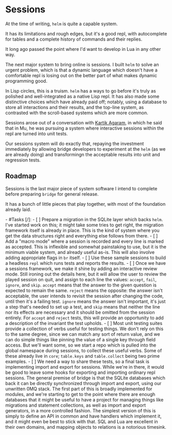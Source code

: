 # Sessions


At the time of writing, `helm` is quite a capable system\.

It has its limitations and rough edges, but it's a good repl, with
autocomplete for tables and a complete history of commands and their replies\.

It long ago passed the point where I'd want to develop in Lua in any other way\.

The next major system to bring online is sessions\.  I built `helm` to solve an
urgent problem, which is that a dynamic language which doesn't have a
comfortable repl is losing out on the better part of what makes dynamic
programming good\.

In Lisp circles, this is a truism\.  `helm` has a ways to go before it's truly
as polished and well\-integrated as a native Lisp repl\.  It has also made some
distinctive choices which have already paid off; notably, using a database to
store all interactions and their results, and the top\-line system, as
contrasted with the scroll\-based systems which are more common\.

Sessions arose out of a conversation with [Kartik Agaram](httk://), in which
he said that in Mu, he was pursuing a system where interactive sessions within
the repl are turned into unit tests\.

Our sessions system will do exactly that, repaying the investment immediately
by allowing bridge developers to experiment at the `helm` \(as we are already
doing\) and transformingn the acceptable results into unit and regression
tests\.


## Roadmap

Sessions is the last major piece of system software I intend to complete
before preparing `bridge` for general release\.

It has a bunch of little pieces that play together, with most of the
foundation already laid\.

\- \#Tasks \[/\]:
      \- \[ \]  Prepare a migration in the SQLite layer which backs `helm`\.
               I've started work on this; it might take some tries to get right, the
              migration framework itself is already in place\.
               This is the kind of system where you get the data structures right
              and everything else follows from there\.
        \- \[ \]  Add a "macro mode" where a session is recorded and every line is
              marked as accepted\.  This is inflexible and somewhat painstaking to
              use, but it is the minimum viable system, and already useful as\-is\.
               This will also involve adding appropriate flags in `br` itself\.
        \- \[ \]  Use these sample sessions to build a headless `repl` which runs tests
              and reports the results\.
        \- \[ \]  Once we have a sessions framework, we make it shine by adding an
              interactive review mode\.  Still ironing out the details here, but it
              will allow the user to review the played session on quit, and assign
              to each line the values: `accept`, `fail`, `ignore`, and `skip`\.
               `accept` means that the answer to the given question is expected to
              remain the same\.  `reject` means the opposite: the answer isn't
              acceptable, the user intends to revisit the session after changing
              the code, until then it's a failing test\.  `ignore` means the answer
              isn't important, it's just a step that's needed to set up a test, and
              `skip` means that neither the line nor its effects are necessary and
              it should be omitted from the session entirely\.
               For `accept` and `reject` tests, this will provide an opportunity to
              add a description of the invariant the test upholds\.
        \- \[ \]  Most unit testing suites provide a collection of verbs useful for
              testing things\.  We don't rely on this to the same degree, since we
              can match any sort of return value, and we can do simple things like
              pinning the value of a single key through field access\.
               But we'll want some, so we start a repo which is pulled into the
              global namespace during sessions, to collect these useful verbs\.
              Some of these already live in `core`; `table.keys` and
              `table.collect` being two prime examples\.
        \- \[ \]  We need a way to share these tests, so a final task is implementing
              import and export for sessions\.  While we're in there, it would be
              good to leave some hooks for exporting and importing ordinary repl
              sessions\.
               The general premise of bridge is that the SQLite databases which back
              it can be directly synchronized through import and export, using our
              unwritten 0MQ stack\.  The first part of this is broadly implemented
              for modules, and we're starting to get to the point where there are
              enough databases that it might be useful to have a project for
              managing things like migrations and statement collections, as well as
              import and export generators, in a more controlled fashion\.
               The simplest version of this is simply to define an API in common and
              have handlers which implement it, and it might even be best to stick
              with that\.  SQL and Lua are excellent in their own domains, and
              mapping objects to relations is a notorious timesink\.
